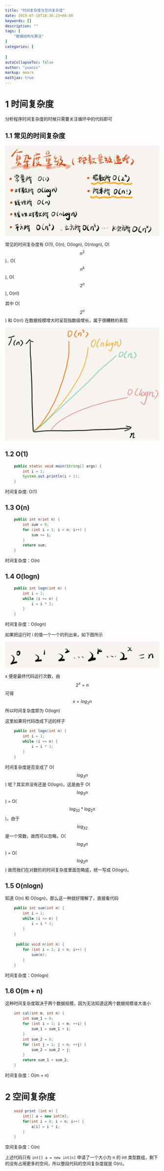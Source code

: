 ```yaml
---
title: "时间复杂度与空间复杂度"
date: 2019-07-10T18:36:23+08:00
keywords: []
description: ""
tags: [
    "数据结构与算法"
]
categories: [

]
autoCollapseToc: false
author: "yuanzx"
markup: mmark
mathjax: true  
---
```


# 1 时间复杂度

分析程序时间复杂度的时候只需要关注循环中的代码即可

## 1.1 常见的时间复杂度

![时间复杂度分类](/media/algorithms/1.png)

常见的时间复杂度有 O(1), O(n), O(logn), O(nlogn), O($$n^2$$).. O($$n^k$$), O($$2^n$$), O(n!)

其中 O($$2^n$$) 和 O(n!) 在数据规模增大时呈现指数级增长，属于很糟糕的表现

![时间复杂度坐标图](/media/algorithms/2.png)

## 1.2 O(1)

```java
    public static void main(String[] args) {
        int i = 1;
        System.out.println(i + 1);
    }
```

时间复杂度: O(1)

## 1.3 O(n)

```java
    public int n(int n) {
        int sum = 0;
        for (int i = 1; i < n; i++) {
            sum += i;
        }
        return sum;
    }
```

时间复杂度：O(n)

## 1.4 O(logn)

```java
    public int logn(int n) {
        int i = 1;
        while (i <= n) {
            i = i * 2;
        }
    }
```

时间复杂度：O(logn)

如果把运行时 i 的值一个一个的列出来，如下图所示

![i 的数值](/media/algorithms/3.png)

x 便是最终代码运行次数，由 $$2^x = n$$ 可得 $$x = log_2 n$$ 所以时间复杂度即为 O(logn)

这里如果将代码改成下述的样子

```java
    public int logn(int n) {
        int i = 1;
        while (i <= n) {
            i = i * 3;
        }
    }
```

时间复杂度是否变成了 O($$log_3n$$) 呢？其实并没有还是 O(logn)，这是由于 O($$log_3n$$) = O($$log_32 * log_2n$$)，由于 $$log_32$$ 是一个常数，故而可以忽略，O($$log_3n$$) = O($$log_2n$$) 故而我们在对数阶的时间复杂度里面忽略底，统一写成 O(logn)。

## 1.5 O(nlogn) 

知道 O(n) 和 O(logn)，那么这一种就好理解了，直接看代码

```java
    public int sum(int n) {
        int i = 1;
        while (i <= n) {
            i = i * 3;
        }
    }

     public void n(int n) {
        for (int i = 1; i < n; i++) {
            sum(n);
        }
    }
```

时间复杂度：O(nlogn)

## 1.6 O(m + n)

这种时间复杂度取决于两个数据规模，因为无法知道这两个数据规模谁大谁小

```java
    int cal(int m, int n) { 
        int sum_1 = 0; 
        for (int i = 1; i < m; ++i) { 
            sum_1 = sum_1 + i; 
        }
        int sum_2 = 0;  
        for (int j = 1; j < n; ++j) { 
            sum_2 = sum_2 + j; 
        }
        return sum_1 + sum_2;
    }
```

时间复杂度：O(m + n)

# 2 空间复杂度

```java
    void print (int n) {
        int[] a = new int[n];
        for(int i = 0; i < n; i++) {
            a[i] = i * i;
        }
    }
```

空间复杂度：O(n)

上述代码只有 `int[] a = new int[n]` 申请了一个大小为 n 的 int 类型数组，剩下的没有占用更多的空间，所以整段代码的空间复杂度就是 O(n)。